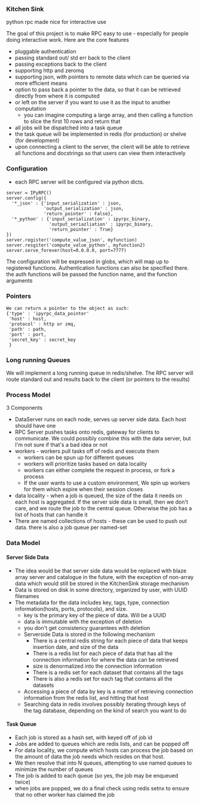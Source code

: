### Kitchen Sink

python rpc made nice for interactive use

The goal of this project is to make RPC easy to use - especially for people doing interactive work.  Here are the core features

- pluggable authentication
- passing standard out/ std err back to the client
- passing exceptions back to the client
- supporting http and zeromq
- supporting json, with pointers to remote data which can be queried via more efficient means
- option to pass back a pointer to the data, so that it can be retrieved directly from where it is computed
- or left on the server if you want to use it as the input to another computation
  - you can imagine computing a large array, and then calling a function to slice the first 10 rows and return that
- all jobs will be dispatched into a task queue
- the task queue will be implemented in redis (for production) or shelve (for development)
- upon connecting a client to the server, the client will be able to retrieve all functions and docstrings so that users can view them interactively

### Configuration
- each RPC server will be configured via python dicts.

```
server = IPyRPC()
server.config({
  '*_json' : {'input_serialization' : json,
              'output_serialization' : json,
              'return_pointer' : False},
  '*_python' : {'input_serialization' : ipyrpc_binary,
                'output_seriazliation' : ipyrpc_binary,
                'return_pointer' : True}
})
server.register('compute_value_json', myfunction)
server.resgiter('compute_value_python', myfunction2)
server.serve_forever(host=0.0.0.0, port=7777)
```

The configuration will be expressed in globs, which will map up to registered functions.  Authentication functions can also be specified there.  the auth functions will be passed the function name, and the function arguments


### Pointers

```
We can return a pointer to the object as such:
{'type' : 'ipyrpc_data_pointer'
 'host' : host,
 'protocol' : http or zmq,
 'path' : path,
 'port' : port,
 'secret_key' : secret_key
 }
```

### Long running Queues

We will implement a long running queue in redis/shelve.  The RPC server will route standard out and results back to the client (or pointers to the results)

### Process Model
3 Components
- DataServer runs on each node, serves up server side data.  Each host should have one
- RPC Server pushes tasks onto redis, gateway for clients to communicate.  We could possibly combine this with the data server, but I'm not sure if that's a bad idea or not
- workers - workers pull tasks off of redis and execute them
  - workers can be spun up for different queues
  - workers will prioritize tasks based on data locality
  - workers can either complete the request in process, or fork a process
  - If the user wants to use a custom environment, We spin up workers for them which expire when their session closes
- data locality - when a job is queued, the size of the data it needs on each host is aggregated.  If the server side data is small,
  then we don't care, and we route the job to the central queue.  Otherwise the job has a list of hosts that can handle it
- There are named collections of hosts - these can be used to push out data.  there is also a job queue per named-set

### Data Model
#### Server Side Data
  - The idea would be that server side data would be replaced with blaze array server and catalogue in the future, with the exception of non-array data which would still be stored in the KitchenSink storage mechanism
  - Data is stored on disk in some directory, organized by user, with UUID filenames
  - The metadata for the data includes key, tags, type, connection information(hosts, ports, protocols), and size.
    - key is the primary key of the piece of data.  Will be a UUID
    - data is immutable with the exception of deletion
    - you don't get consistency guarantees with deletion
    - Serverside Data is stored in the following mechanism
      - There is a central redis string for each piece of data that keeps insertion date, and size of the data
      - There is a redis list for each piece of data that has all the connection information for where the data can be retrieved
      - size is denormalized into the connection information
      - There is a redis set for each dataset that contains all the tags
      - There is also a redis set for each tag that contains all the datasets
    -  Accessing a piece of data by key is a matter of retrieving connection information from the redis list, and hitting that host
    -  Searching data in redis involves possibly iterating through keys of the tag database, depending on the kind of search you
       want to do
#### Task Queue
  - Each job is stored as a hash set, with keyed off of job id
  - Jobs are added to queues which are redis lists, and can be popped off
  - For data locality, we compute which hosts can process the job based on the amount of data the job needs which resides on that host.
  - We then resolve that into N queues, attempting to use named queues to minimize the number of queues
  - The job is added to each queue (so yes, the job may be enqueued twice)
  - when jobs are popped, we do a final check using redis setnx to ensure that no other worker has claimed the job
